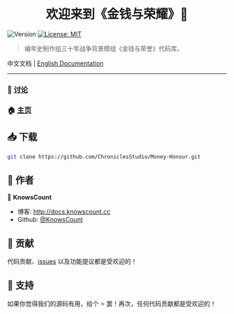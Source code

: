 <h1 align="center">欢迎来到《金钱与荣耀》👋</h1>
<p>
  <img alt="Version" src="https://img.shields.io/badge/version-v0.1.2-blue.svg?cacheSeconds=2592000" />
  <a href="https://github.com/ChroniclesStudio/money-and-honour/blob/master/LICENSE" target="_blank">
    <img alt="License: MIT" src="https://img.shields.io/badge/License-MIT-yellow.svg" />
  </a>
</p>

> 编年史制作组三十年战争背景模组《金钱与荣誉》代码库。

中文文档 | [English Documentation](https://github.com/ChroniclesStudio/Money-Honour/blob/master/README-en.md)

---

### 💬 [讨论](http://bbs.chronicles.cc/t/money-honour)

### 🏠 [主页](https://github.com/ChroniclesStudio/Money-Honour)

## 📥 下载

```sh
git clone https://github.com/ChroniclesStudio/Money-Honour.git
```

## 👥 作者

👤 **KnowsCount**

-   博客: http://docs.knowscount.cc
-   Github: [@KnowsCount](https://github.com/KnowsCount)

## 🤝 贡献

代码贡献、[issues](https://github.com/ChroniclesStudio/Money-Honour/issues) 以及功能提议都是受欢迎的！<br />

## 🎉 支持

如果你觉得我们的源码有用，给个 ⭐️ 罢！再次，任何代码贡献都是受欢迎的！
